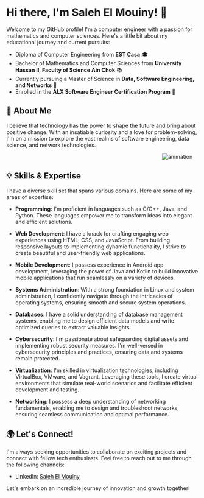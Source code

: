 # Hi there, I'm Saleh El Mouiny! 👋

Welcome to my GitHub profile! I'm a computer engineer with a passion for mathematics and computer sciences. Here's a little bit about my educational journey and current pursuits:

- Diploma of Computer Engineering from **EST Casa** 🎓
- Bachelor of Mathematics and Computer Sciences from **University Hassan II, Faculty of Science Ain Chok** 📚
- Currently pursuing a Master of Science in **Data, Software Engineering, and Networks** 📖
- Enrolled in the **ALX Software Engineer Certification Program** 🚀

<p align="left" style="padding: 0 15px"> <h2>   🌟 About Me </h2> 

I believe that technology has the power to shape the future and bring about positive change. With an insatiable curiosity and a love for problem-solving, I'm on a mission to explore the vast realms of software engineering, data science, and network technologies. </p>

</p>

<p style="padding: 0 15px"><img align="right" src="https://github.com/Adam-pw/Adam-pw/blob/main/animation_500_kxa883sd.gif" alt="animation" /></p>

<br>

## 💡 Skills & Expertise

I have a diverse skill set that spans various domains. Here are some of my areas of expertise:

- **Programming**: I'm proficient in languages such as C/C++, Java, and Python. These languages empower me to transform ideas into elegant and efficient solutions.

- **Web Development**: I have a knack for crafting engaging web experiences using HTML, CSS, and JavaScript. From building responsive layouts to implementing dynamic functionality, I strive to create beautiful and user-friendly web applications.

- **Mobile Development**: I possess experience in Android app development, leveraging the power of Java and Kotlin to build innovative mobile applications that run seamlessly on a variety of devices.

- **Systems Administration**: With a strong foundation in Linux and system administration, I confidently navigate through the intricacies of operating systems, ensuring smooth and secure system operations.

- **Databases**: I have a solid understanding of database management systems, enabling me to design efficient data models and write optimized queries to extract valuable insights.

- **Cybersecurity**: I'm passionate about safeguarding digital assets and implementing robust security measures. I'm well-versed in cybersecurity principles and practices, ensuring data and systems remain protected.

- **Virtualization**: I'm skilled in virtualization technologies, including VirtualBox, VMware, and Vagrant. Leveraging these tools, I create virtual environments that simulate real-world scenarios and facilitate efficient development and testing.

- **Networking**: I possess a deep understanding of networking fundamentals, enabling me to design and troubleshoot networks, ensuring seamless communication and optimal performance.

## 🌍 Let's Connect!

I'm always seeking opportunities to collaborate on exciting projects and connect with fellow tech enthusiasts. Feel free to reach out to me through the following channels:

- LinkedIn: [Saleh El Mouiny](https://www.linkedin.com/in/elmouinysaleh/)

Let's embark on an incredible journey of innovation and growth together!
